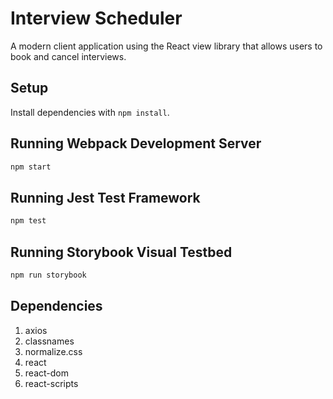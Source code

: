 # Interview Scheduler
A modern client application using the React view library that allows users to book and cancel interviews.

## Setup

Install dependencies with `npm install`.

## Running Webpack Development Server

```sh
npm start
```

## Running Jest Test Framework

```sh
npm test
```

## Running Storybook Visual Testbed

```sh
npm run storybook
```

## Dependencies
1. axios
2. classnames
3. normalize.css
4. react
5. react-dom
6. react-scripts
